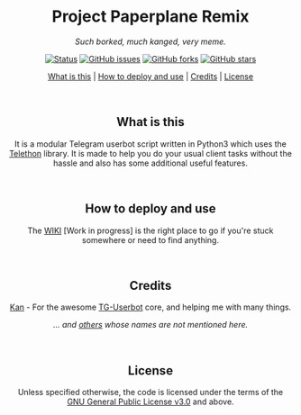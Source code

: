 <h1 align="center">Project Paperplane Remix</h1>
<p align="center"><em>Such borked, much kanged, very meme.</em></p>
<p style="text-align: center;" align="center"><a href="https://t.me/MemezByAvinashReddy"><img src="https://img.shields.io/badge/status-alpha-red?style=for-the-badge" alt="Status" /></a> <a href="https://github.com/AvinashReddy3108/PaperplaneRemix/issues"><img src="https://img.shields.io/github/issues/AvinashReddy3108/PaperplaneRemix?style=for-the-badge" alt="GitHub issues" /></a> <a href="https://github.com/AvinashReddy3108/PaperplaneRemix/network"><img src="https://img.shields.io/github/forks/AvinashReddy3108/PaperplaneRemix?style=for-the-badge" alt="GitHub forks" /></a> <a href="https://github.com/AvinashReddy3108/PaperplaneRemix/stargazers"><img src="https://img.shields.io/github/stars/AvinashReddy3108/PaperplaneRemix?style=for-the-badge" alt="GitHub stars" /></a></p>
<p align="center"><a href="#what-is-this">What is this</a> | <a href="#how-to-deploy-and-use">How to deploy and use</a> | <a href="#credits">Credits</a> | <a href="#license">License</a></p>
<p style="text-align: center;">&nbsp;</p>
<h2 align="center">What is this</h2>
<p align="center">It is a modular Telegram userbot script written in Python3 which uses the <a href="https://github.com/LonamiWebs/Telethon/">Telethon</a> library. It is made to help you do your usual client tasks without the hassle and also has some additional useful features.</p>
<p>&nbsp;</p>
<h2 align="center">How to deploy and use</h2>
<p align="center">The <a href="https://github.com/AvinashReddy3108/PaperplaneRemix/wiki">WIKI</a> [Work in progress] is the right place to go if you're stuck somewhere or need to find anything.</p>
<p style="text-align: center;">&nbsp;</p>
<h2 align="center">Credits</h2>
<p align="center"><a href="https://github.com/kandnub">Kan</a> - For the awesome <a href="https://github.com/kandnub/TG-UserBot">TG-Userbot</a> core, and helping me with many things.</p>
<p align="center"><em>... and <a href="https://github.com/AvinashReddy3108/PaperplaneRemix/graphs/contributors">others</a> whose names are not mentioned here.</em></p>
<p align="center">&nbsp;</p>
<h2 align="center">License</h2>
<p align="center">Unless specified otherwise, the code is licensed under the terms of the <a href="https://github.com/AvinashReddy3108/PaperplaneRemix/blob/master/LICENSE">GNU General Public License v3.0</a> and above.</p>
